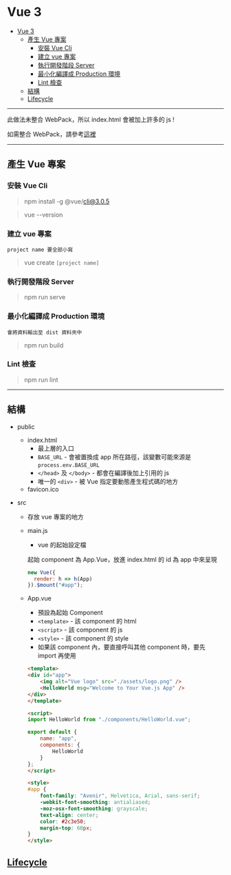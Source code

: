 # Vue 3

- [Vue 3](#vue-3)
  - [產生 Vue 專案](#%e7%94%a2%e7%94%9f-vue-%e5%b0%88%e6%a1%88)
    - [安裝 Vue Cli](#%e5%ae%89%e8%a3%9d-vue-cli)
    - [建立 vue 專案](#%e5%bb%ba%e7%ab%8b-vue-%e5%b0%88%e6%a1%88)
    - [執行開發階段 Server](#%e5%9f%b7%e8%a1%8c%e9%96%8b%e7%99%bc%e9%9a%8e%e6%ae%b5-server)
    - [最小化編譯成 Production 環境](#%e6%9c%80%e5%b0%8f%e5%8c%96%e7%b7%a8%e8%ad%af%e6%88%90-production-%e7%92%b0%e5%a2%83)
    - [Lint 檢查](#lint-%e6%aa%a2%e6%9f%a5)
  - [結構](#%e7%b5%90%e6%a7%8b)
  - [Lifecycle](#lifecycle)

---

此做法未整合 WebPack，所以 index.html 會被加上許多的 js !

如需整合 WebPack，請參考[這裡](./搭配%20WebPack%20建立%20Vue%20專案.md)

---

## 產生 Vue 專案

### 安裝 Vue Cli

> npm install -g @vue/cli@3.0.5

> vue --version

### 建立 vue 專案

    project name 要全部小寫

> vue create `[project name]`

### 執行開發階段 Server

> npm run serve

### 最小化編譯成 Production 環境

    會將資料輸出至 dist 資料夾中

> npm run build

### Lint 檢查

> npm run lint

---

## 結構

- public

  - index.html
    - 最上層的入口
    - `BASE_URL` - 會被置換成 app 所在路徑，該變數可能來源是 `process.env.BASE_URL`
    - `</head>` 及 `</body>` - 都會在編譯後加上引用的 js
    - 唯一的 `<div>` - 被 Vue 指定要動態產生程式碼的地方
  - favicon.ico

- src

  - 存放 vue 專案的地方
  - main.js

    - vue 的起始設定檔

    起始 component 為 App.Vue，放進 index.html 的 id 為 app 中來呈現

    ```js
    new Vue({
      render: h => h(App)
    }).$mount("#app");
    ```

  - App.vue
    - 預設為起始 Component
    - `<template>` - 該 component 的 html
    - `<script>` - 該 component 的 js
    - `<style>` - 該 component 的 style
    - 如果該 component 內，要直接呼叫其他 component 時，要先 import 再使用

    ```html
    <template>
    <div id="app">
        <img alt="Vue logo" src="./assets/logo.png" />
        <HelloWorld msg="Welcome to Your Vue.js App" />
    </div>
    </template>

    <script>
    import HelloWorld from "./components/HelloWorld.vue";

    export default {
        name: "app",
        components: {
            HelloWorld
        }
    };
    </script>

    <style>
    #app {
        font-family: "Avenir", Helvetica, Arial, sans-serif;
        -webkit-font-smoothing: antialiased;
        -moz-osx-font-smoothing: grayscale;
        text-align: center;
        color: #2c3e50;
        margin-top: 60px;
    }
    </style>
    ```

## [Lifecycle](https://vuejs.org/v2/guide/instance.html#Lifecycle-Diagram)